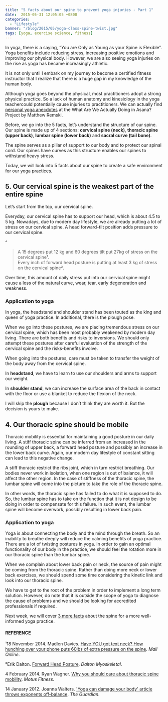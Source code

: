 ```yaml
---
title: "5 facts about our spine to prevent yoga injuries - Part 1"
date:  2015-05-31 12:05:05 +0800
categories:
  - "Lifestyle"
banner: "/blog/2015/05/yoga-class-spine-twist.jpg"
tags: [yoga, exercise science, fitness]
---
```

In yoga, there is a saying, “You are Only as Young as your Spine is Flexible”. Yoga benefits include reducing stress, increasing positive emotions and improving our physical body. However, we are also seeing yoga injuries on the rise as yoga has became increasingly athletic.

It is not only until I embark on my journey to become a certified fitness instructor that I realize that there is a huge
gap in my knowledge of the human body.

Although yoga goes beyond the physical, most practitioners adopt a strong physical practice. So a lack of human anatomy and kinesiology in the yoga teachercould potentially cause injuries to practitioners. We can actually find [personal yoga anecdotes](http://loveyogaanatomy.com/what-are-we-actually-doing-in-asana-introducing-the-wawadia-project/) at the What Are We Actually Doing in Asana? Project by Matthew Remski.

Before, we go into the 5 facts, let’s understand the structure of our spine. Our spine is made up of 4 sections: **cervical spine (neck)**, **thoracic spine (upper back)**, **lumbar spine (lower back)** and **sacral curve (tail bone)**.

The spine serves as a pillar of support to our body and to protect our spinal cord. Our spines have curves as this structure enables our spines to withstand heavy stress.

Today, we will look into 5 facts about our spine to create a safe environment for our yoga practices.

## 5. Our cervical spine is the weakest part of the entire spine
Let’s start from the top, our cervical spine.

Everyday, our cervical spine has to support our head, which is about 4.5 to 5 kg. Nowadays, due to modern day lifestyle, we are already putting a lot of stress on our cervical spine. A head forward-tilt position adds pressure to our cervical spine.

^
<blockquote>
A 15 degrees put 12 kg and 60 degrees tilt put 27kg of stress on the cervical spine¹.
<br/>
Every inch of forward head posture is putting at least 3 kg of stress on the cervical spine².
</blockquote>

Over time, this amount of daily stress put into our cervical spine might cause a loss of the natural curve, wear, tear, early degeneration and weakness.

### Application to yoga
In yoga, the headstand and shoulder stand has been touted as the king and queen of yoga practice. In additional, there is the plough pose.

When we go into these postures, we are placing tremendous stress on our cervical spine, which has been most probably weakened by modern day living. There are both benefits and risks to inversions. We should only attempt these postures after careful evaluation of the strength of the cervical spine and the risks-benefits involve.

When going into the postures, care must be taken to transfer the weight of the body away from the cervical spine.

In **headstand**, we have to learn to use our shoulders and arms to support our weight.

In **shoulder stand**, we can increase the surface area of the back in contact with the floor or use a blanket to reduce the flexion of the neck.

I will skip the **plough** because I don’t think they are worth it. But the decision is yours to make.


## 4. Our thoracic spine should be mobile
Thoracic mobility is essential for maintaining a good posture in our daily living. A stiff thoracic spine can be inferred from an increased in the rounding of upper back, a forward head posture and possibly an increase in the lower back curve. Again, our modern day lifestyle of constant sitting can lead to this negative change.

A stiff thoracic restrict the ribs joint, which in turn restrict breathing. Our bodies never work in isolation, when one region is out of balance, it will affect the other region. In the case of stiffness of the thoracic spine, the lumbar spine will come into the picture to take the role of the thoracic spine.

In other words, the thoracic spine has failed to do what it is supposed to do. So, the lumbar spine has to take on the function that it is not design to be doing in order to compensate for this failure. In such event, the lumbar spine will become overwork, possibly resulting in lower back pain.

### Application to yoga
Yoga is about connecting the body and the mind through the breath. So an inability to breathe deeply will reduce the calming benefits of yoga practice. There are a lot of twisting postures in yoga. In order to gain an optimal functionality of our body in the practice, we should feel the rotation more in our thoracic spine than the lumbar spine.

When we complain about lower back pain or neck, the source of pain might be coming from the thoracic spine. Rather than doing more neck or lower back exercises, we should spend some time considering the kinetic link and look into our thoracic spine.

We have to get to the root of the problem in order to implement a long term solution. However, do note that it is outside the scope of yoga to diagnose the cause of problems and we should be looking for accredited professionals if required.

Next week, we will cover [3 more facts](/fitness/2015/06/07/5-spine-facts-for-yoga-practitioners-2/) about the spine for a more well-informed yoga practice.

#### REFERENCE
¹18 November 2014. Madlen Davies. [Have YOU got text neck? How hunching over your phone puts 60lbs of extra pressure on the spine](http://www.dailymail.co.uk/health/article-2839455/Why-hunching-phone-gives-pain-Image-shows-tilting-head-puts-four-STONE-extra-pressure-neck.html). _Mail Online_.

²Erik Dalton. [Forward Head Posture](http://erikdalton.com/media/published-articles/forward-head-posture/). _Dalton Myoskeletal_.

4 February 2014. Ryan Wagner. [Why you should care about thoracic spine mobility](http://motusfitness.com/why-you-should-care-about-thoracic-spine-mobility/). _Motus Fitness_.

14 January 2012. Joanna Walters. ['Yoga can damage your body' article throws exponents off-balance](http://www.theguardian.com/lifeandstyle/2012/jan/14/yoga-can-damage-body-row). _The Guardian_.
